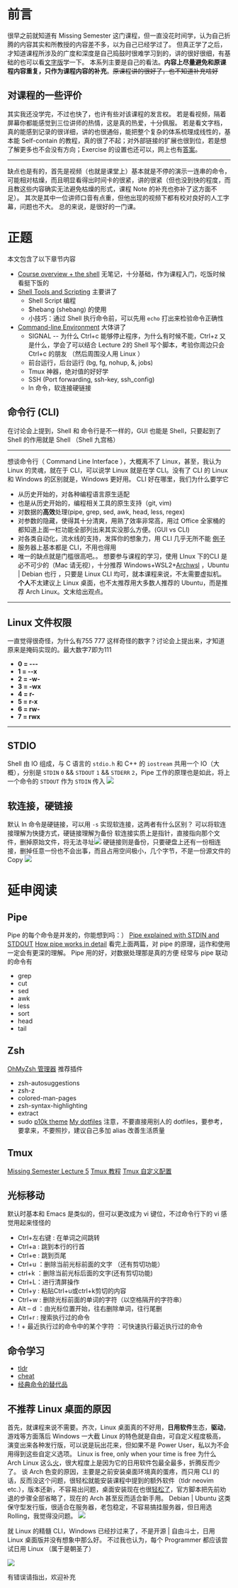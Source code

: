 # 前言
很早之前就知道有 Missing Semester 这门课程，但一直没花时间学，认为自己折腾的内容其实和所教授的内容差不多，以为自己已经学过了。
但真正学了之后，才知道课程所涉及的广度和深度是自己捣鼓时很难学习到的，讲的很好很细，有基础的也可以看[文字版](https://missing.csail.mit.edu)学一下。
本系列主要是自己的看法。**内容上尽量避免和原课程内容重复，只作为课程内容的补充**。~~原课程讲的很好了，也不知道补充啥好~~

## 对课程的一些评价
其实我还没学完，不过也快了，也许有些对该课程的发言权。
若是看视频，隔着屏幕你都能感觉到三位讲师的热情，这是真的热爱，十分佩服。
若是看文字档，真的能感到记录的很详细，讲的也很通俗，能把整个复杂的体系梳理成线性的，基本能 Self-contain 的教程，真的很了不起；对外部链接的扩展也很到位，若是想了解更多也不会没有方向；Exercise 的设置也还可以，网上也有[答案](https://github.com/piaoliangkb/missing-semester-2020)。
___
缺点也是有的，首先是视频（也就是课堂上）基本就是不停的演示一连串的命令，可能相对枯燥，而且明显看得出时间卡的很紧，讲的很紧（但也没到快的程度，而且教这些内容确实无法避免枯燥的形式，课程 Note 的补充也弥补了这方面不足）。
其次是其中一位讲师口音有点重，但他出现的视频下都有校对良好的人工字幕，问题也不大。
总的来说，是很好的一门课。

# 正题
本文包含了以下章节内容
- [Course overview + the shell](https://missing.csail.mit.edu/2020/course-shell/) 无笔记，十分基础，作为课程入门，吃饭时候看挺下饭的
- [Shell Tools and Scripting](https://missing.csail.mit.edu/2020/shell-tools/)  主要讲了 
	- Shell Script 编程
	- $hebang (shebang) 的使用
	- 小技巧：通过 Shell 执行命令前，可以先用 `echo` 打出来检验命令正确性
- [Command-line Environment](https://missing.csail.mit.edu/2020/command-line/) 大体讲了
	- SIGNAL -- 为什么 Ctrl+c 能够停止程序，为什么有时候不能，Ctrl+z 又是什么，学会了可以结合 Lecture 2的 Shell 写个脚本，考验你周边只会 Ctrl+c 的朋友 （然后周围没人用 Linux ）
	- 前台运行，后台运行 (bg, fg, nohup, &, jobs)
	- Tmux 神器，绝对值的好好学
	- SSH (Port forwarding, ssh-key, ssh_config)
	- ln 命令，软连接硬链接
## 命令行 (CLI)
在讨论会上提到，Shell 和 命令行是不一样的，GUI 也能是 Shell，只要起到了 Shell 的作用就是 Shell （Shell 九宫格）
___
想谈命令行（ Command Line Interface ），大概离不了 Linux，甚至，我认为 Linux 的灵魂，就在于 CLI，可以说学 Linux 就是在学 CLI。没有了 CLI 的 Linux 和 Windows 的区别就是，Windows 更好用。
CLI 好在哪里，我们为什么要学它
- 从历史开始的，对各种编程语言原生适配
- 也是从历史开始的，编程相关工具的原生支持（git, vim)
- 对数据的**高效**处理(pipe, grep, sed, awk, head, less, regex)
- 对参数的隐藏，使得其十分清爽，用熟了效率非常高，用过 Office 全家桶的都知道上面一栏功能全部列出来其实没那么方便。(GUI vs CLI)
- 对各类自动化，流水线的支持，发挥你的想象力，用 CLI 几乎无所不能 [例子](https://github.com/NARKOZ/hacker-scripts/blob/master/README.zh-CN.md)
- 服务器上基本都是 CLI，不用也得用
- 唯一的缺点就是门槛很高吧。。
想要参与课程的学习，使用 LInux 下的CLI 是必不可少的（Mac 请无视），十分推荐 Windows+WSL2+[Archwsl](https://fwing.notion.site/Archlinux-WSL2-setup-3ae01bed0b14418cbecc3a4605c97c3d) ，Ubuntu | Debian 也行 ，只要是 Linux CLI 均可，就本课程来说，不太需要虚拟机。**个人**不太建议上 Linux 桌面，也不太推荐用大多数人推荐的 Ubuntu，而是推荐 Arch Linux。文末给出观点。
___
## Linux 文件权限
一直觉得很奇怪，为什么有755 777 这样奇怪的数字？讨论会上提出来，才知道原来是掩码实现的。最大数字7即为111
-   **0 = ---**
-   **1 = --x**
-   **2 = -w-**
-   **3 = -wx**
-   **4 = r-**
-   **5 = r-x**
-   **6 = rw-**
-   **7 = rwx**
___
## STDIO
Shell 由 IO 组成，与 C 语言的 `stdio.h` 和 C++ 的 `iostream` 共用一个 IO（大概），分别是 `STDIN` `0` && `STDOUT` `1` && `STDERR`  `2`，Pipe 工作的原理也是如此，将上一个命令的 `STDOUT` 作为 `STDIN` 传入
![](https://s2.loli.net/2022/01/22/lYD6QkncSuAbMZh.png)
## 软连接，硬链接
默认 ln 命令是硬链接，可以用 `-s` 实现软连接，这两者有什么区别？
可以将软连接理解为快捷方式，硬链接理解为备份
软连接实质上是指针，直接指向那个文件，删掉原始文件，将无法寻址![](https://s2.loli.net/2022/01/22/Oup8fBFNxK9Pk4b.png)
硬链接则是备份，只要硬盘上还有一份相连接，删掉任意一份也不会出事，而且占用空间极小，几个字节，不是一份源文件的 Copy
![](https://s2.loli.net/2022/01/22/n8GOvrCJDFENZPf.png)


# 延申阅读
## Pipe
Pipe 的每个命令是并发的，你能想到吗：）
[Pipe explained with STDIN and STDOUT](https://stackoverflow.com/questions/9834086/what-is-a-simple-explanation-for-how-pipes-work-in-bash)
[How pipe works in detail](https://stackoverflow.com/questions/6893714/why-does-ps-o-p-list-the-grep-process-after-the-pipe)
看完上面两篇，对 pipe 的原理，运作和使用一定会有更深的理解。
Pipe 用的好，对数据处理那是真的方便
经常与 pipe 联动的命令有
- grep
- cut
- sed
- awk
- less
- sort
- head
- tail
## Zsh
[OhMyZsh 管理器](https://github.com/ohmyzsh/ohmyzsh)
推荐插件
- zsh-autosuggestions
- zsh-z
- colored-man-pages
- zsh-syntax-highlighting
- extract
- sudo
[p10k theme](https://github.com/romkatv/powerlevel10k)
[My dotfiles](https://github.com/qazxcdswe123/dotfiles) 注意，不要直接用别人的 dotfiles，要参考，要拿来，不要照抄，建议自己多加 alias 改善生活质量
## Tmux
[Missing Semester Lecture 5](https://missing.csail.mit.edu/2020/command-line/)
[Tmux 教程](https://www.hamvocke.com/blog/a-quick-and-easy-guide-to-tmux/)
[Tmux 自定义配置](https://www.hamvocke.com/blog/a-guide-to-customizing-your-tmux-conf/)
## 光标移动
默认时基本和 Emacs 是类似的，但可以更改成为 vi 键位，不过命令行下的 vi 感觉用起来怪怪的
-   Ctrl+左右键 : 在单词之间跳转
-   Ctrl+a : 跳到本行的行首
-   Ctrl+e : 跳到页尾
-   Ctrl+u ：删除当前光标前面的文字 （还有剪切功能）
-   ctrl+k ：删除当前光标后面的文字(还有剪切功能)
-   Ctrl+L：进行清屏操作
-   Ctrl+y : 粘贴Ctrl+u或ctrl+k剪切的内容
-   Ctrl+w : 删除光标前面的单词的字符（以空格隔开的字符串）
-   Alt – d ：由光标位置开始，往右删除单词，往行尾删
-   Ctrl+r : 搜索执行过的命令
-   ! + 最近执行过的命令中的某个字符 ：可快速执行最近执行过的命令
## 命令学习
- [tldr](https://github.com/tldr-pages/tldr)
- [cheat](https://cheat.sh/)
- [经典命令的替代品](https://github.com/ibraheemdev/modern-unix)
## 不推荐 Linux 桌面的原因
首先，就课程来说不需要。齐次，Linux 桌面真的不好用，**日用软件**生态，**驱动**，游戏等方面落后 Windows 一大截
Linux 的特色就是自由，可自定义程度极高，演变出来各种发行版，可以说是玩出花来，但如果不是 Power User，私以为不会用得到这些自定义选项。
Linux is free, only when your time is free
为什么 Arch Linux 这么[火](https://distrowatch.com/index.php?dataspan=score)，很大程度上是因为它的日用软件包最全最多，折腾反而少了。
谈 Arch 色变的原因，主要是之前安装桌面环境真的蛋疼，而只用 CLI 的话，反而没这个问题，很轻松就能安装课程中提到的额外软件（tldr neovim etc.），版本还新，不容易出问题，桌面安装现在也很[轻松了](https://wiki.archlinux.org/title/Archinstall_(%E7%AE%80%E4%BD%93%E4%B8%AD%E6%96%87))，官方脚本把先前劝退的步骤全部省略了，现在的 Arch 甚至反而适合新手用。
Debian | Ubuntu 这类保守型发行版，很适合在服务器，老包稳定，不容易搞挂服务器，但日用选 Rolling，我觉得没问题。
![](https://s2.loli.net/2022/01/22/X9gwoOzh4l1aTv3.png)

就 Linux 的精髓 CLI，Windows 已经抄过来了，不是开源 | 自由斗士，日用 Linux 桌面版并没有想象中那么好。
不过我也认为，每个 Programmer 都应该尝试日用 Linux （属于是朝圣了）

![](https://s2.loli.net/2022/01/22/5lK92QngyWuheHs.jpg)

有错误请指出，欢迎补充
<!--stackedit_data:
eyJwcm9wZXJ0aWVzIjoidGFnczogJ0xpbnV4LCBDTEknXG4iLC
JoaXN0b3J5IjpbLTUzOTE3MjMzLDM1NjI0NDY1NywtMTgxOTYy
MjQ0N119
-->